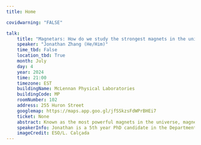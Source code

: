```yaml
---
title: Home

covidwarning: "FALSE"

talk:
    title: "Magnetars: How do we study the strongest magnets in the universe?"
    speaker: "Jonathan Zhang (He/Him)"
    time_tbd: False
    location_tbd: True
    month: July
    day: 4
    year: 2024
    time: 21:00
    timezone: EST
    buildingName: McLennan Physical Laboratories
    buildingCode: MP
    roomNumber: 102
    address: 255 Huron Street
    googlemap: https://maps.app.goo.gl/jfSSkzsFdWPrBHEi7
    ticket: None
    abstract: Known as the most powerful magnets in the universe, magnetars are one of the most mysterious objects in space. Formed after the death of a star, magnetars use these powerful magnetic fields to emit a wide range of signals that can be seen across the galaxy. Understanding these emission processes requires understanding physics over a wide range of sizes and strengths. In this talk, I will cover how we can simplify these physics to model magnetars in simulations, and match the signals that we observe. 
    speakerInfo: Jonathan is a 5th year PhD candidate in the Department of Physics at the University of Toronto, and works at the Canadian Institute for Theoretical Astrophysics. His research includes modelling the plasma around magnetars, and characterizing signals of dark matter with new interactions. Originally from Vancouver, Jonathan completed his undergrad in physics and mathematics at the University of British Columbia. When not studying physics, he can be found lifting heavy objects in mercifully air-conditioned spaces.
    imageCredit: ESO/L. Calçada
---
```

